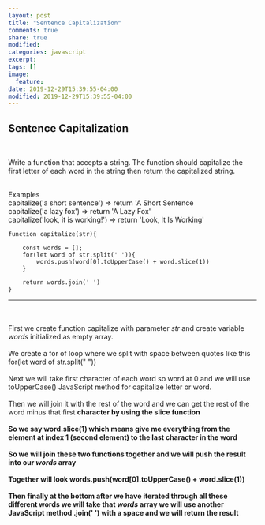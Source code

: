 ```yaml
---
layout: post
title: "Sentence Capitalization"
comments: true
share: true
modified:
categories: javascript
excerpt:
tags: []
image:
  feature:
date: 2019-12-29T15:39:55-04:00
modified: 2019-12-29T15:39:55-04:00
---
```


## Sentence Capitalization

<br>

Write a function that accepts a string. The function should capitalize the first letter of each word in the string then return the capitalized string.

<br>
Examples <br>
capitalize('a short sentence') => return 'A Short Sentence<br>
capitalize('a lazy fox') => return 'A Lazy Fox'<br>
capitalize('look, it is working!') => return 'Look, It Is Working'
<br>

~~~
function capitalize(str){

	const words = [];
	for(let word of str.split(' ')){
		words.push(word[0].toUpperCase() + word.slice(1))
	}

	return words.join(' ')
}
~~~
___

<br><br>
First we create function capitalize with parameter *str* and create variable *words* initialized as empty array.
<br><br>
We create a for of loop where we split with space between quotes like this for(let word of str.split(" "))
<br><br>
Next we will take first character of each word so word at 0 and we will use toUpperCase() JavaScript method for capitalize letter or word.
<br><br>
Then we will join it with the rest of the word and we can get the rest of the word minus that first <b>character<b> by using the slice function
<br><br>
So we say word.slice(1) which means give me everything from the element at index 1 (second element) to the last character in the word
<br><br>
So we will join these two functions together and we will push the result into our *words* array
<br><br>
Together will look words.push(word[0].toUpperCase() + word.slice(1))
<br><br>
Then finally at the bottom after we have iterated through all these different words we will take that *words* array we will use another JavaScript method .join(' ') with a space and we will return the result